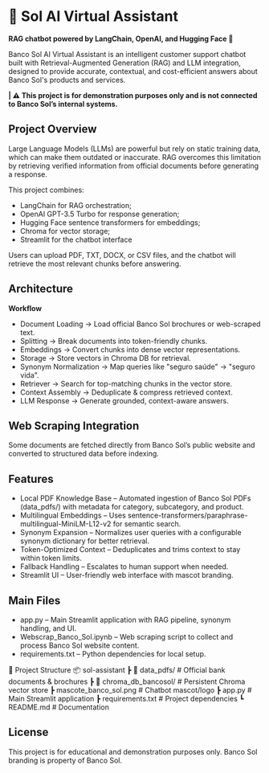 # 🏦 Sol AI Virtual Assistant
**RAG chatbot powered by LangChain, OpenAI, and Hugging Face 🤖**

Banco Sol AI Virtual Assistant is an intelligent customer support chatbot built with Retrieval-Augmented Generation (RAG) and LLM integration, designed to provide accurate, contextual, and cost-efficient answers about Banco Sol's products and services.

**| ⚠️ This project is for demonstration purposes only and is not connected to Banco Sol’s internal systems.**

## Project Overview
Large Language Models (LLMs) are powerful but rely on static training data, which can make them outdated or inaccurate.
RAG overcomes this limitation by retrieving verified information from official documents before generating a response.

This project combines:

- LangChain for RAG orchestration;
- OpenAI GPT-3.5 Turbo for response generation;
- Hugging Face sentence transformers for embeddings;
- Chroma for vector storage;
- Streamlit for the chatbot interface

Users can upload PDF, TXT, DOCX, or CSV files, and the chatbot will retrieve the most relevant chunks before answering.

## Architecture

**Workflow**
- Document Loading → Load official Banco Sol brochures or web-scraped text.
- Splitting → Break documents into token-friendly chunks.
- Embeddings → Convert chunks into dense vector representations.
- Storage → Store vectors in Chroma DB for retrieval.
- Synonym Normalization → Map queries like "seguro saúde" → "seguro vida".
- Retriever → Search for top-matching chunks in the vector store.
- Context Assembly → Deduplicate & compress retrieved context.
- LLM Response → Generate grounded, context-aware answers.

## Web Scraping Integration

Some documents are fetched directly from Banco Sol’s public website and converted to structured data before indexing.

## Features
- Local PDF Knowledge Base – Automated ingestion of Banco Sol PDFs (data_pdfs/) with metadata for category, subcategory, and product.
- Multilingual Embeddings – Uses sentence-transformers/paraphrase-multilingual-MiniLM-L12-v2 for semantic search.
- Synonym Expansion – Normalizes user queries with a configurable synonym dictionary for better retrieval.
- Token-Optimized Context – Deduplicates and trims context to stay within token limits.
- Fallback Handling – Escalates to human support when needed.
- Streamlit UI – User-friendly web interface with mascot branding.

## Main Files
- app.py – Main Streamlit application with RAG pipeline, synonym handling, and UI.
- Webscrap_Banco_Sol.ipynb – Web scraping script to collect and process Banco Sol website content.
- requirements.txt – Python dependencies for local setup.

📂 Project Structure
📦 sol-assistant
 ┣ 📂 data_pdfs/               # Official bank documents & brochures
 ┣ 📂 chroma_db_bancosol/      # Persistent Chroma vector store
 ┣ mascote_banco_sol.png       # Chatbot mascot/logo
 ┣ app.py                      # Main Streamlit application
 ┣ requirements.txt            # Project dependencies
 ┗ README.md                   # Documentation
 
## License
This project is for educational and demonstration purposes only. Banco Sol branding is property of Banco Sol.

